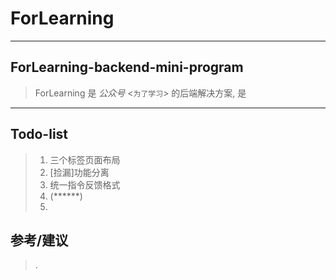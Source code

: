 # ForLearning

----

## ForLearning-backend-mini-program
> ForLearning 是 *公众号* <```为了学习```> 的后端解决方案, 是

----

## Todo-list
> 1. 三个标签页面布局
> 2. [捡漏]功能分离
> 3. 统一指令反馈格式
> 4. (******)
> 5. 

## 参考/建议
> .

